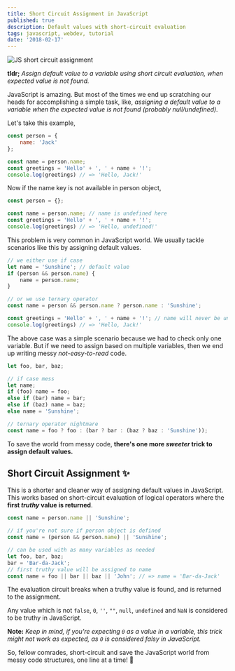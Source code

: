 ```yaml
---
title: Short Circuit Assignment in JavaScript
published: true
description: Default values with short-circuit evaluation
tags: javascript, webdev, tutorial
date: '2018-02-17'
---
```


![JS short circuit assignment](https://image.ibb.co/c9duVn/short_circuit_alt.jpg)

**tldr;** _Assign default value to a variable using short circuit evaluation, when expected value is not found._

JavaScript is amazing. But most of the times we end up scratching our heads for accomplishing a simple task, like, _assigning a default value to a variable when the expected value is not found (probably null/undefined)._

Let's take this example,

```js
const person = {
    name: 'Jack'
};

const name = person.name;
const greetings = 'Hello' + ', ' + name + '!';
console.log(greetings) // => 'Hello, Jack!'
```

Now if the name key is not available in person object,

```js
const person = {};

const name = person.name; // name is undefined here
const greetings = 'Hello' + ', ' + name + '!';
console.log(greetings) // => 'Hello, undefined!'
```

This problem is very common in JavaScript world. We usually tackle scenarios like this by assigning default values.

```js
// we either use if case
let name = 'Sunshine'; // default value
if (person && person.name) {
    name = person.name;
}

// or we use ternary operator
const name = person && person.name ? person.name : 'Sunshine';

const greetings = 'Hello' + ', ' + name + '!'; // name will never be undefined now
console.log(greetings) // => 'Hello, Jack!'
```

The above case was a simple scenario because we had to check only one variable. But if we need to assign based on multiple variables, then we end up writing messy _not-easy-to-read_ code.

```js
let foo, bar, baz;

// if case mess
let name;
if (foo) name = foo;
else if (bar) name = bar;
else if (baz) name = baz;
else name = 'Sunshine';

// ternary operator nightmare
const name = foo ? foo : (bar ? bar : (baz ? baz : 'Sunshine'));

``` 

To save the world from messy code, **there's one more _sweeter_ trick to assign default values.**

## Short Circuit Assignment ✨

This is a shorter and cleaner way of assigning default values in JavaScript. This works based on short-circuit evaluation of logical operators where the **first _truthy_ value is returned**.

```js
const name = person.name || 'Sunshine';

// if you're not sure if person object is defined
const name = (person && person.name) || 'Sunshine';

// can be used with as many variables as needed
let foo, bar, baz;
bar = 'Bar-da-Jack';
// first truthy value will be assigned to name
const name = foo || bar || baz || 'John'; // => name = 'Bar-da-Jack'
```

The evaluation circuit breaks when a truthy value is found, and is returned to the assignment. 

Any value which is not `false`, `0`, `''`, `""`, `null`, `undefined` and `NaN` is considered to be truthy in JavaScript.

**Note:** _Keep in mind, if you're expecting `0` as a value in a variable, this trick might not work as expected, as `0` is considered falsy in JavaScript._

So, fellow comrades, short-circuit and save the JavaScript world from messy code structures, one line at a time! 🎉
